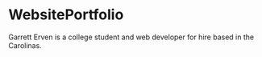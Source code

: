 # WebsitePortfolio
Garrett Erven is a college student and web developer for hire based in the Carolinas.
